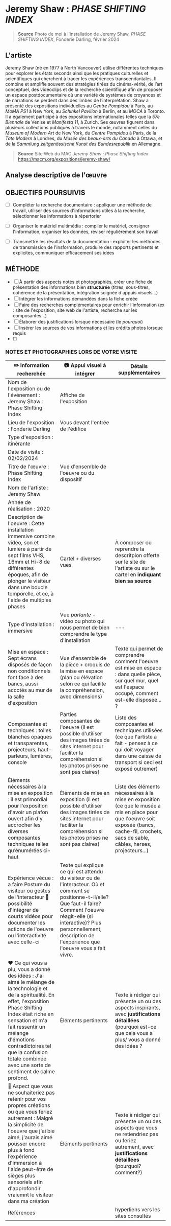 # Jeremy Shaw : *PHASE SHIFTING INDEX*

> **Source** Photo de moi à l'installation de Jeremy Shaw, *PHASE SHIFTING INDEX*, Fonderie Darling, février 2024

## L'artiste
Jeremy Shaw (né en 1977 à North Vancouver) utilise différentes techniques pour explorer les états seconds ainsi que les pratiques culturelles et scientifiques qui cherchent à tracer les expériences transcendantales. Il combine et amplifie souvent des stratégies tirées du cinéma-vérité, de l’art conceptuel, des vidéoclips et de la recherche scientifique afin de proposer un espace postdocumentaire où une variété de systèmes de croyances et de narrations se perdent dans des limbes de l’interprétation. 
Shaw a présenté des expositions individuelles au *Centre Pompidou* à Paris, au *MoMA PS1* à New York, au *Schinkel Pavillon* à Berlin, et au *MOCA* à Toronto. Il a également participé à des expositions internationales telles que la *57e Biennale* de Venise et *Manifesta 11*, à Zurich. Ses œuvres figurent dans plusieurs collections publiques à travers le monde, notamment celles du *Museum of Modern Art* de New York, du *Centre Pompidou* à Paris, de la *Tate Modern* à Londres, du *Musée des beaux-arts du Canada* à Ottawa, et de la *Sammlung zeitgenössische Kunst des Bundesrepublik* en Allemagne.

> **Source** Site Web du MAC *Jeremy Shaw : Phase Shifting Index* <https://macm.org/expositions/jeremy-shaw/>

## Analyse descriptive de l'œuvre

## OBJECTIFS POURSUIVIS 
- [ ] Compléter la recherche documentaire : appliquer une méthode de travail, utiliser des sources d'informations utiles à la recherche, sélectionner les informations à répertorier
- [ ] Organiser le matériel multimédia : compiler le matériel, consigner l'information, organiser les données, réviser régulièrement son travail
- [ ] Transmettre les résultats de la documentation : exploiter les méthodes de transmission de l'insformation, produire des rapports pertinents et explicites, communiquer efficacement ses idées


## MÉTHODE
- [ ] À partir des aspects notés et photographiés, créer une fiche de présentation des informations bien **structurée** (titres, sous-titres, cohérence de la présentation, intégration soignée d'appuis visuels...)
- [ ] Intégrer les informations demandées dans la fiche créée
- [ ] Faire des recherches complémentaires pour enrichir l'information (ex : site de l'exposition, site web de l'artiste, recherche sur les composantes...)
- [ ] Élaborer des justifications lorsque nécessaire (le *pourquoi*)
- [ ] Insérer les sources de vos informations et les crédits photos lorsque requis
- [ ] 
### NOTES ET PHOTOGRAPHIES LORS DE VOTRE VISITE

|:pencil2: Information recherchée  | :camera: Appui visuel à intégrer | Détails supplémentaires |
| ---     | ---             | --- |
| Nom de l'exposition ou de l'événement : Jeremy Shaw : Phase Shifting Index |Affiche de l'exposition| |
| Lieu de l'exposition : Fonderie Darling | Vous devant l'entrée de l'édifice|  |
| Type d'exposition : itinérante |  |  |
| Date de visite : 02/02/2024  |            |  |
| Titre de l'œuvre : Phase Shifting Index | Vue d'ensemble de l'oeuvre ou du dispositif  |  |
| Nom de l'artiste : Jeremy Shaw |         |  |
| Année de réalisation : 2020  |          |  |
| Description de l'oeuvre : Cette installation immersive combine vidéo, son et lumière à partir de sept films VHS, 16mm et Hi-8 de différentes époques, afin de plonger le visiteur dans une boucle temporelle, et ce, à l'aide de multiples phases| Cartel + diverses vues          | À composer ou reprendre la descritpion offerte sur le site de l'artiste ou sur le cartel en **indiquant bien sa source** |
| Type d'installation : immersive | Vue *parlante* - vidéo ou photo qui nous permet de bien comprendre le type d'installation             | --- |
| Mise en espace : Sept écrans disposés de façon non conditionnels font face à des bancs, aussi accotés au mur de la salle d'exposition | Vue d'ensemble de la pièce + croquis de la mise en espace (plan ou élévation selon ce qui facilite la compréhension, avec dimensions)        | Texte qui permet de comprendre comment l'oeuvre est mise en espace : dans quelle pièce, sur quel mur, quel est l'espace occupé, comment est-elle disposée... ?  |
| Composantes et techniques : toiles blanches opaques et transparentes, projecteurs, haut-parleurs, lumières, console | Parties composantes de l'oeuvre (il est possible d'utiliser des images tirées de sites internet pour faciliter la compréhension si les photos prises ne sont pas claires) | Liste des composantes et techniques utilisées (ce que l'artiste a fait - pensez à ce qui doit voyager dans une caisse de transport si ceci est exposé outremer) |
| Éléments nécessaires à la mise en exposition : il est primordial pour l'exposition d'avoir un plafon ouvert afin d'y accrocher les diverses composantes techniques telles qu’énumérées ci-haut | Éléments de mise en exposition (il est possible d'utiliser des images tirées de sites internet pour faciliter la compréhension si les photos prises ne sont pas claires) | Liste des éléments nécessaires à la mise en exposition (ce que le musée a mis en place pour que l'oeuvre soit exposée (bancs, cache-fil, crochets, sacs de sable, câbles, herses, projecteurs...)   |
| Expérience vécue : a faire Posture du visiteur ou gestes de l'interacteur :movie_camera: possibilité d'intégrer de courts vidéos pour documenter les actions de l'oeuvre ou l'interactivité avec celle-ci        | Texte qui explique ce qui est attendu du visiteur ou de l'interacteur. Où et comment se positionne-t-il/elle? Que faut-il faire? Comment l'oeuvre réagit-elle (si interactive)? Plus personnellement, description de l'expérience que l'oeuvre vous a fait vivre. |
| :heart: Ce qui vous a plu, vous a donné des idées : J'ai aimé le mélange de la technologie et de la spiritualité. En effet, l'exposition Phase Shifting Index était riche en sensation et m'a fait ressentir un mélange d'émotions contradictoires tel que la confusion totale combinée avec une sorte de sentiment de calme profond. | Éléments pertinents       | Texte à rédiger qui présente un ou des aspects inspirants, avec **justifications détaillées** (pourquoi est-ce que cela vous a plus/ vous a donné des idées ? |
| :thinking: Aspect que vous ne souhaiteriez pas retenir pour vos propres créations ou que vous feriez autrement : Malgré la simplicité de l'oeuvre que j'ai bie aimé, j'aurais aimé pousser encore plus à fond l’expérience d'immersion à l'aide peut-être de sièges plus sensoriels afin d'approfondir vraiemnt le visiteur dans ma création| Éléments pertinents      |Texte à rédiger qui présente un ou des aspects que vous ne retiendriez pas ou feriez autrement, avec **justifications détaillées** (pourquoi? comment?)  | 
| Références     |          |hyperliens vers les sites consultés  |
